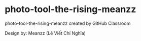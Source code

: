 # photo-tool-the-rising-meanzz
photo-tool-the-rising-meanzz created by GitHub Classroom

Design by: Meanzz (Lê Viết Chí Nghĩa)
